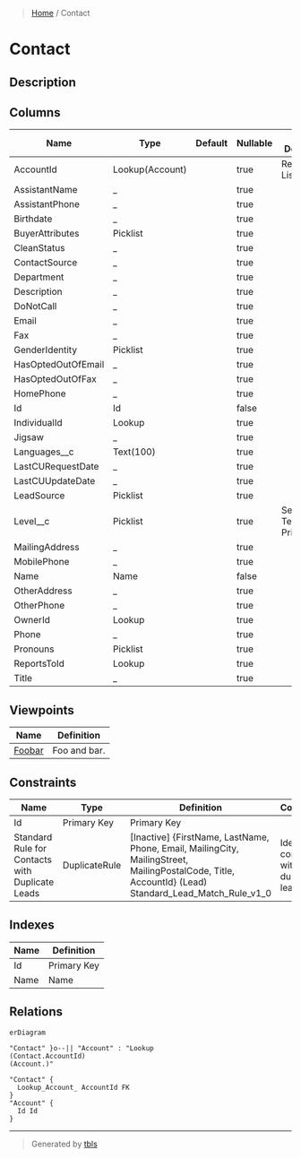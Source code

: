 > [Home](README.md) / Contact

# Contact

## Description

## Columns

| Name | Type | Default | Nullable | Extra Definition | Children | Parents | Comment |
| ---- | ---- | ------- | -------- | ---------------- | -------- | ------- | ------- |
| AccountId | Lookup(Account) |  | true | Relation=; List= |  | [Account](Account.md) |  |
| AssistantName | _ |  | true |  |  |  |  |
| AssistantPhone | _ |  | true |  |  |  |  |
| Birthdate | _ |  | true |  |  |  |  |
| BuyerAttributes | Picklist |  | true |  |  |  |  |
| CleanStatus | _ |  | true |  |  |  |  |
| ContactSource | _ |  | true |  |  |  |  |
| Department | _ |  | true |  |  |  |  |
| Description | _ |  | true |  |  |  |  |
| DoNotCall | _ |  | true |  |  |  |  |
| Email | _ |  | true |  |  |  |  |
| Fax | _ |  | true |  |  |  |  |
| GenderIdentity | Picklist |  | true |  |  |  |  |
| HasOptedOutOfEmail | _ |  | true |  |  |  |  |
| HasOptedOutOfFax | _ |  | true |  |  |  |  |
| HomePhone | _ |  | true |  |  |  |  |
| Id | Id |  | false |  |  |  | Id |
| IndividualId | Lookup |  | true |  |  |  |  |
| Jigsaw | _ |  | true |  |  |  |  |
| Languages__c | Text(100) |  | true |  |  |  | Languages |
| LastCURequestDate | _ |  | true |  |  |  |  |
| LastCUUpdateDate | _ |  | true |  |  |  |  |
| LeadSource | Picklist |  | true |  |  |  |  |
| Level__c | Picklist |  | true | Secondary; Tertiary; Primary |  |  | Level |
| MailingAddress | _ |  | true |  |  |  |  |
| MobilePhone | _ |  | true |  |  |  |  |
| Name | Name |  | false |  |  |  |  |
| OtherAddress | _ |  | true |  |  |  |  |
| OtherPhone | _ |  | true |  |  |  |  |
| OwnerId | Lookup |  | true |  |  |  |  |
| Phone | _ |  | true |  |  |  |  |
| Pronouns | Picklist |  | true |  |  |  |  |
| ReportsToId | Lookup |  | true |  |  |  |  |
| Title | _ |  | true |  |  |  |  |

## Viewpoints

| Name | Definition |
| ---- | ---------- |
| [Foobar](viewpoint-0.md) | Foo and bar. |

## Constraints

| Name | Type | Definition | Comment |
| ---- | ---- | ---------- | ------- |
| Id | Primary Key | Primary Key |  |
| Standard Rule for Contacts with Duplicate Leads | DuplicateRule | [Inactive]  {FirstName, LastName, Phone, Email, MailingCity, MailingStreet, MailingPostalCode, Title, AccountId} (Lead) Standard_Lead_Match_Rule_v1_0 | Identify contacts with duplicate leads. |

## Indexes

| Name | Definition |
| ---- | ---------- |
| Id | Primary Key |
| Name | Name |

## Relations

```mermaid
erDiagram

"Contact" }o--|| "Account" : "Lookup
(Contact.AccountId)
(Account.)"

"Contact" {
  Lookup_Account_ AccountId FK
}
"Account" {
  Id Id
}
```

---

> Generated by [tbls](https://github.com/k1LoW/tbls)
